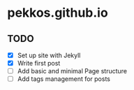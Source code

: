 # pekkos.github.io

## TODO

- [x] Set up site with Jekyll
- [x] Write first post
- [ ] Add basic and minimal Page structure
- [ ] Add tags management for posts
